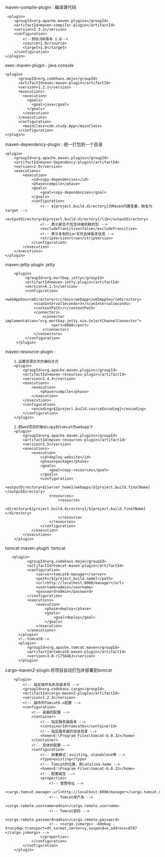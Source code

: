 maven-compile-plugin : 编译源代码

     <plugin>  
        <groupId>org.apache.maven.plugins</groupId>  
        <artifactId>maven-compiler-plugin</artifactId>  
        <version>2.3.2</version>  
        <configuration>  
            <!--目标JDK版本 1.8-->
            <source>1.8</source>  
            <target>1.8</target>  
        </configuration>  
    </plugin>  
exec-maven-plugin :  java console

    <plugin>
          <groupId>org.codehaus.mojo</groupId>  
          <artifactId>exec-maven-plugin</artifactId>  
          <version>1.2.1</version>  
          <executions>  
            <execution>  
              <goals>  
                <goal>java</goal>  
              </goals>  
            </execution>  
          </executions>  
          <configuration>  
            <mainClass>com.study.App</mainClass>  
          </configuration>  
    </plugin>  
maven-dependency-plugin : 统一打包到一个目录
   
    <plugin>  
        <groupId>org.apache.maven.plugins</groupId>  
        <artifactId>maven-dependency-plugin</artifactId>  
        <version>2.6</version>  
        <executions>  
            <execution>  
                <id>copy-dependencies</id>  
                <phase>compile</phase>  
                <goals>  
                    <goal>copy-dependencies</goal>  
                </goals>  
                <configuration>  
                    <!-- ${project.build.directory}为Maven内置变量，缺省为target -->  
                    <outputDirectory>${project.build.directory}/lib</outputDirectory>  
                    <!-- 表示是否不包含间接依赖的包 -->  
                    <excludeTransitive>false</excludeTransitive>  
                    <!-- 表示复制的jar文件去掉版本信息 -->  
                    <stripVersion>true</stripVersion>  
                </configuration>  
            </execution>  
        </executions>  
    </plugin>  
 maven-jetty-plugin    :jetty
 
        <plugin>
             <groupId>org.mortbay.jetty</groupId>
             <artifactId>maven-jetty-plugin</artifactId>
             <version>6.1.5</version>
             <configuration>
                 <webAppSourceDirectory>src/main/webapp</webAppSourceDirectory>
                 <scanIntervalSeconds>3</scanIntervalSeconds>
                 <contextPath>/</contextPath>
                 <connectors>
                     <connector implementation="org.mortbay.jetty.nio.SelectChannelConnector">
                         <port>8088</port>
                     </connector>
                 </connectors>
             </configuration>
         </plugin>
maven-resource-plugin : 

        1.设置资源文件的编码方式 
        <plugin>  
            <groupId>org.apache.maven.plugins</groupId>  
            <artifactId>maven-resources-plugin</artifactId>  
            <version>2.4.3</version>  
            <executions>  
                <execution>  
                    <phase>compile</phase>  
                </execution>  
            </executions>  
            <configuration>  
                <encoding>${project.build.sourceEncoding}</encoding>  
            </configuration>  
        </plugin>  
        
        2.把web项目的输出copy到tomcat的webapp下
        <plugin>  
            <groupId>org.apache.maven.plugins</groupId>  
            <artifactId>maven-resources-plugin</artifactId>  
            <version>2.5</version>  
            <executions>  
                <execution>  
                    <id>deploy-website</id>  
                    <phase>package</phase>  
                    <goals>  
                        <goal>copy-resources</goal>  
                    </goals>  
                    <configuration>  
                        <outputDirectory>${server_home}/webapps/${project.build.finalName}</outputDirectory>  
                        <resources>  
                            <resource>  
                                <directory>${project.build.directory}/${project.build.finalName}</directory>  
                            </resource>  
                        </resources>  
                    </configuration>  
                </execution>  
            </executions>  
        </plugin>
          
tomcat-maven-plugin :tomcat
          
       <plugin>  
              <groupId>org.codehaus.mojo</groupId>  
              <artifactId>tomcat-maven-plugin</artifactId>  
              <configuration>  
                  <server>tomcat6-manager</server>  
                  <path>/${project.build.name}</path>  
                  <url>http://localhost:8080/manager</url>  
                  <username>admin</username>  
                  <password>admin</password>  
              </configuration>  
              <executions>  
                  <execution>  
                      <phase>deploy</phase>  
                      <goals>  
                          <goal>deploy</goal>  
                      </goals>  
                  </execution>  
              </executions>  
          </plugin>  
          <!--tomcat8-->
          <plugin>
              <groupId>org.apache.tomcat.maven</groupId>
              <artifactId>tomcat8-maven-plugin</artifactId>
              <version>3.0-r1756463</version>
          </plugin>
cargo-maven2-plugin:将项目自动打包并部署到tomcat

        <plugin>  
            <!-- 指定插件名称及版本号 -->  
            <groupId>org.codehaus.cargo</groupId>  
            <artifactId>cargo-maven2-plugin</artifactId>  
            <version>1.2.3</version>  
            <!-- 插件的Tomcat6.x配置 -->  
            <configuration>  
                <!-- 容器的配置 -->  
                <container>  
                    <!-- 指定服务器版本 -->  
                    <containerId>tomcat6x</containerId>  
                    <!-- 指定服务器的安装目录 -->  
                    <home>E:\Program Files\tomcat-6.0.32</home>  
                </container>  
                <!-- 具体的配置 -->  
                <configuration>  
                    <!-- 部署模式：existing、standalone等 -->  
                    <type>existing</type>  
                    <!-- Tomcat的位置，即catalina.home -->  
                    <home>E:\Program Files\tomcat-6.0.32</home>  
                    <!-- 配置属性 -->  
                    <properties>  
                        <!-- 管理地址 -->  
                        <cargo.tomcat.manager.url>http://localhost:8080/manager</cargo.tomcat.manager.url>  
                        <!-- Tomcat用户名 -->  
                        <cargo.remote.username>admin</cargo.remote.username>  
                        <!-- Tomcat密码 -->  
                        <cargo.remote.password>admin</cargo.remote.password>  
                        <!-- <cargo.jvmargs> -Xdebug -Xrunjdwp:transport=dt_socket,server=y,suspend=n,address=8787 </cargo.jvmargs> -->  
                    </properties>  
                </configuration>  
            </configuration>  
        </plugin> 